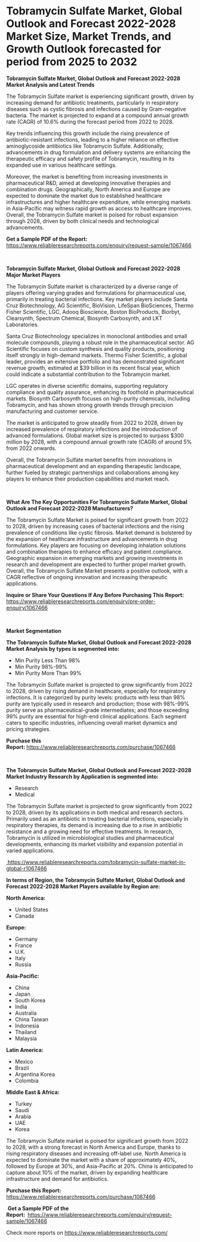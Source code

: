 <p><h1>Tobramycin Sulfate Market, Global Outlook and Forecast 2022-2028 Market Size, Market Trends, and Growth Outlook forecasted for period from 2025 to 2032</h1></p><p><strong>Tobramycin Sulfate Market, Global Outlook and Forecast 2022-2028 Market Analysis and Latest Trends</strong></p>
<p><p>The Tobramycin Sulfate market is experiencing significant growth, driven by increasing demand for antibiotic treatments, particularly in respiratory diseases such as cystic fibrosis and infections caused by Gram-negative bacteria. The market is projected to expand at a compound annual growth rate (CAGR) of 10.6% during the forecast period from 2022 to 2028. </p><p>Key trends influencing this growth include the rising prevalence of antibiotic-resistant infections, leading to a higher reliance on effective aminoglycoside antibiotics like Tobramycin Sulfate. Additionally, advancements in drug formulation and delivery systems are enhancing the therapeutic efficacy and safety profile of Tobramycin, resulting in its expanded use in various healthcare settings.</p><p>Moreover, the market is benefiting from increasing investments in pharmaceutical R&D, aimed at developing innovative therapies and combination drugs. Geographically, North America and Europe are expected to dominate the market due to established healthcare infrastructures and higher healthcare expenditure, while emerging markets in Asia-Pacific may witness rapid growth as access to healthcare improves. Overall, the Tobramycin Sulfate market is poised for robust expansion through 2028, driven by both clinical needs and technological advancements.</p></p>
<p><strong>Get a Sample PDF of the Report:&nbsp;</strong> <a href="https://www.reliableresearchreports.com/enquiry/request-sample/1067466?utm_campaign=3007&utm_medium=2&utm_source=Github&utm_content=ia&utm_term=21032025&utm_id=tobramycin-sulfate-market-global-outlook-and-forecast-2022-2028">https://www.reliableresearchreports.com/enquiry/request-sample/1067466</a></p>
<p>&nbsp;</p>
<p><strong>Tobramycin Sulfate Market, Global Outlook and Forecast 2022-2028 Major Market Players</strong></p>
<p><p>The Tobramycin Sulfate market is characterized by a diverse range of players offering varying grades and formulations for pharmaceutical use, primarily in treating bacterial infections. Key market players include Santa Cruz Biotechnology, AG Scientific, BioVision, LifeSpan BioSciences, Thermo Fisher Scientific, LGC, Adooq Bioscience, Boston BioProducts, Biorbyt, Clearsynth, Spectrum Chemical, Biosynth Carbosynth, and LKT Laboratories.</p><p>Santa Cruz Biotechnology specializes in monoclonal antibodies and small molecule compounds, playing a robust role in the pharmaceutical sector. AG Scientific focuses on custom synthesis and quality products, positioning itself strongly in high-demand markets. Thermo Fisher Scientific, a global leader, provides an extensive portfolio and has demonstrated significant revenue growth, estimated at $39 billion in its recent fiscal year, which could indicate a substantial contribution to the Tobramycin market.</p><p>LGC operates in diverse scientific domains, supporting regulatory compliance and quality assurance, enhancing its foothold in pharmaceutical markets. Biosynth Carbosynth focuses on high-purity chemicals, including Tobramycin, and has shown strong growth trends through precision manufacturing and customer service.</p><p>The market is anticipated to grow steadily from 2022 to 2028, driven by increased prevalence of respiratory infections and the introduction of advanced formulations. Global market size is projected to surpass $300 million by 2028, with a compound annual growth rate (CAGR) of around 5% from 2022 onwards.</p><p>Overall, the Tobramycin Sulfate market benefits from innovations in pharmaceutical development and an expanding therapeutic landscape, further fueled by strategic partnerships and collaborations among key players to enhance their production capabilities and market reach.</p></p>
<p>&nbsp;</p>
<p><strong>What Are The Key Opportunities For Tobramycin Sulfate Market, Global Outlook and Forecast 2022-2028 Manufacturers?</strong></p>
<p><p>The Tobramycin Sulfate Market is poised for significant growth from 2022 to 2028, driven by increasing cases of bacterial infections and the rising prevalence of conditions like cystic fibrosis. Market demand is bolstered by the expansion of healthcare infrastructure and advancements in drug formulations. Key players are focusing on developing inhalation solutions and combination therapies to enhance efficacy and patient compliance. Geographic expansion in emerging markets and growing investments in research and development are expected to further propel market growth. Overall, the Tobramycin Sulfate Market presents a positive outlook, with a CAGR reflective of ongoing innovation and increasing therapeutic applications.</p></p>
<p><strong>Inquire or Share Your Questions If Any Before Purchasing This Report:</strong> <a href="https://www.reliableresearchreports.com/enquiry/pre-order-enquiry/1067466?utm_campaign=3007&utm_medium=2&utm_source=Github&utm_content=ia&utm_term=21032025&utm_id=tobramycin-sulfate-market-global-outlook-and-forecast-2022-2028">https://www.reliableresearchreports.com/enquiry/pre-order-enquiry/1067466</a></p>
<p>&nbsp;</p>
<p><strong>Market Segmentation</strong></p>
<p><strong>The Tobramycin Sulfate Market, Global Outlook and Forecast 2022-2028 Market Analysis by types is segmented into:</strong></p>
<p><ul><li>Min Purity Less Than 98%</li><li>Min Purity 98%-99%</li><li>Min Purity More Than 99%</li></ul></p>
<p><p>The Tobramycin Sulfate market is projected to grow significantly from 2022 to 2028, driven by rising demand in healthcare, especially for respiratory infections. It is categorized by purity levels: products with less than 98% purity are typically used in research and production; those with 98%-99% purity serve as pharmaceutical-grade intermediates; and those exceeding 99% purity are essential for high-end clinical applications. Each segment caters to specific industries, influencing overall market dynamics and pricing strategies.</p></p>
<p><strong>Purchase this Report:&nbsp;</strong><a href="https://www.reliableresearchreports.com/purchase/1067466?utm_campaign=3007&utm_medium=2&utm_source=Github&utm_content=ia&utm_term=21032025&utm_id=tobramycin-sulfate-market-global-outlook-and-forecast-2022-2028">https://www.reliableresearchreports.com/purchase/1067466</a></p>
<p>&nbsp;</p>
<p><strong>The Tobramycin Sulfate Market, Global Outlook and Forecast 2022-2028 Market Industry Research by Application is segmented into:</strong></p>
<p><ul><li>Research</li><li>Medical</li></ul></p>
<p><p>The Tobramycin Sulfate market is projected to grow significantly from 2022 to 2028, driven by its applications in both medical and research sectors. Primarily used as an antibiotic in treating bacterial infections, especially in respiratory therapies, its demand is increasing due to a rise in antibiotic resistance and a growing need for effective treatments. In research, Tobramycin is utilized in microbiological studies and pharmaceutical developments, enhancing its market visibility and expansion potential in varied applications.</p></p>
<p><a href="https://www.reliableresearchreports.com/tobramycin-sulfate-market-in-global-r1067466?utm_campaign=3007&utm_medium=2&utm_source=Github&utm_content=ia&utm_term=21032025&utm_id=tobramycin-sulfate-market-global-outlook-and-forecast-2022-2028">&nbsp;https://www.reliableresearchreports.com/tobramycin-sulfate-market-in-global-r1067466</a></p>
<p><strong>In terms of Region, the Tobramycin Sulfate Market, Global Outlook and Forecast 2022-2028 Market Players available by Region are:</strong></p>
<p>
    <p> <strong> North America: </strong>
        <ul>
            <li>United States</li>
            <li>Canada</li>
        </ul>
        </p> 
    <p> <strong> Europe: </strong>
        <ul>
            <li>Germany</li>
            <li>France</li>
            <li>U.K.</li>
            <li>Italy</li>
            <li>Russia</li>
        </ul>
        </p> 
    <p> <strong> Asia-Pacific: </strong>
        <ul>
            <li>China</li>
            <li>Japan</li>
            <li>South Korea</li>
            <li>India</li>
            <li>Australia</li>
            <li>China Taiwan</li>
            <li>Indonesia</li>
            <li>Thailand</li>
            <li>Malaysia</li>
        </ul>
        </p> 
    <p> <strong> Latin America: </strong>
        <ul>
            <li>Mexico</li>
            <li>Brazil</li>
            <li>Argentina Korea</li>
            <li>Colombia</li>
        </ul>
        </p> 
    <p> <strong> Middle East & Africa: </strong>
        <ul>
            <li>Turkey</li>
            <li>Saudi</li>
            <li>Arabia</li>
            <li>UAE</li>
            <li>Korea</li>
        </ul>
    </p>
    </p>
<p><p>The Tobramycin Sulfate market is poised for significant growth from 2022 to 2028, with a strong forecast in North America and Europe, thanks to rising respiratory diseases and increasing off-label use. North America is expected to dominate the market with a share of approximately 40%, followed by Europe at 30%, and Asia-Pacific at 20%. China is anticipated to capture about 10% of the market, driven by expanding healthcare infrastructure and demand for antibiotics.</p></p>
<p><strong>Purchase this Report: </strong><a href="https://www.reliableresearchreports.com/purchase/1067466?utm_campaign=3007&utm_medium=2&utm_source=Github&utm_content=ia&utm_term=21032025&utm_id=tobramycin-sulfate-market-global-outlook-and-forecast-2022-2028">https://www.reliableresearchreports.com/purchase/1067466</a></p>
<p>&nbsp;<strong>Get a Sample PDF of the Report:&nbsp;&nbsp;</strong><a href="https://www.reliableresearchreports.com/enquiry/request-sample/1067466?utm_campaign=3007&utm_medium=2&utm_source=Github&utm_content=ia&utm_term=21032025&utm_id=tobramycin-sulfate-market-global-outlook-and-forecast-2022-2028">https://www.reliableresearchreports.com/enquiry/request-sample/1067466</a></p>
<p><strong></strong></p>
<p>Check more reports on <a href="https://www.reliableresearchreports.com/?utm_campaign=3007&utm_medium=2&utm_source=Github&utm_content=ia&utm_term=21032025&utm_id=tobramycin-sulfate-market-global-outlook-and-forecast-2022-2028">https://www.reliableresearchreports.com/</a></p>